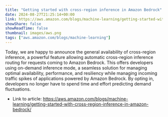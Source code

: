 ```yaml
---
title: "Getting started with cross-region inference in Amazon Bedrock"
date: 2024-08-27T21:25:14+00:00
link: https://aws.amazon.com/blogs/machine-learning/getting-started-with-cross-region-inference-in-amazon-bedrock/
showShare: false
showReadTime: false
thumbnail: images/aws.png
tags: ["aws.amazon.com/blogs/machine-learning"]
---
```

Today, we are happy to announce the general availability of cross-region inference, a powerful feature allowing automatic cross-region inference routing for requests coming to Amazon Bedrock. This offers developers using on-demand inference mode, a seamless solution for managing optimal availability, performance, and resiliency while managing incoming traffic spikes of applications powered by Amazon Bedrock. By opting in, developers no longer have to spend time and effort predicting demand fluctuations.

- Link to article: https://aws.amazon.com/blogs/machine-learning/getting-started-with-cross-region-inference-in-amazon-bedrock/